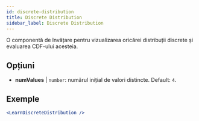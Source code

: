 ```yaml
---
id: discrete-distribution
title: Discrete Distribution
sidebar_label: Discrete Distribution
---
```


O componentă de învățare pentru vizualizarea oricărei distribuții discrete și evaluarea CDF-ului acesteia.

## Opțiuni

* __numValues__ | `number`: numărul inițial de valori distincte. Default: `4`.


## Exemple

```jsx live
<LearnDiscreteDistribution />
```

